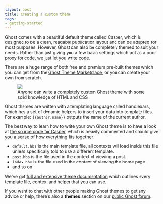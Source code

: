 ```yaml
---
layout: post
title: Creating a custom theme
tags:
- getting-started
---
```


Ghost comes with a beautiful default theme called Casper, which is designed to be a clean, readable publication layout and can be adapted for most purposes. However, Ghost can also be completely themed to suit your needs. Rather than just giving you a few basic settings which act as a poor proxy for code, we just let you write code.

There are a huge range of both free and premium pre-built themes which you can get from the [Ghost Theme Marketplace](https://ghost.org/marketplace/), or you can create your own from scratch.

<!--kg-card-begin: image--><figure class="kg-card kg-image-card kg-card-hascaption"><img src="https://static.ghost.org/v1.0.0/images/marketplace.jpg" class="kg-image"><figcaption>Anyone can write a completely custom Ghost theme with some solid knowledge of HTML and CSS</figcaption></figure><!--kg-card-end: image-->

Ghost themes are written with a templating language called handlebars, which has a set of dynamic helpers to insert your data into template files. For example: `{{author.name}}` outputs the name of the current author.

The best way to learn how to write your own Ghost theme is to have a look at [the source code for Casper](https://github.com/TryGhost/Casper), which is heavily commented and should give you a sense of how everything fits together.

- `default.hbs` is the main template file, all contexts will load inside this file unless specifically told to use a different template.
- `post.hbs` is the file used in the context of viewing a post.
- `index.hbs` is the file used in the context of viewing the home page.
- and so on

We've got [full and extensive theme documentation](https://ghost.org/docs/api/handlebars-themes/) which outlines every template file, context and helper that you can use.

If you want to chat with other people making Ghost themes to get any advice or help, there's also a **themes** section on our [public Ghost forum](https://forum.ghost.org/c/themes).


